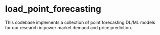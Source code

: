 # load_point_forecasting
This codebase implements a collection of point forecasting DL/ML models for our research in power market demand and price prediction.

